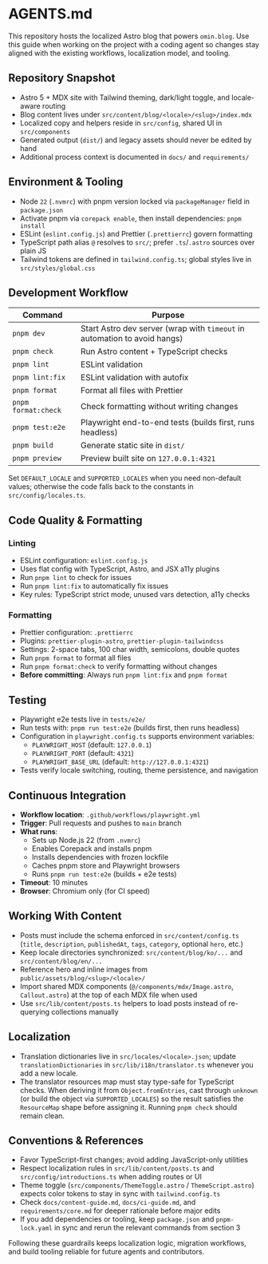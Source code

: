 # AGENTS.md

This repository hosts the localized Astro blog that powers `omin.blog`. Use this
guide when working on the project with a coding agent so changes stay aligned
with the existing workflows, localization model, and tooling.

## Repository Snapshot

- Astro 5 + MDX site with Tailwind theming, dark/light toggle, and locale-aware routing
- Blog content lives under `src/content/blog/<locale>/<slug>/index.mdx`
- Localized copy and helpers reside in `src/config`, shared UI in `src/components`
- Generated output (`dist/`) and legacy assets should never be edited by hand
- Additional process context is documented in `docs/` and `requirements/`

## Environment & Tooling

- Node `22` (`.nvmrc`) with pnpm version locked via `packageManager` field in `package.json`
- Activate pnpm via `corepack enable`, then install dependencies: `pnpm install`
- ESLint (`eslint.config.js`) and Prettier (`.prettierrc`) govern formatting
- TypeScript path alias `@` resolves to `src/`; prefer `.ts`/`.astro` sources over plain JS
- Tailwind tokens are defined in `tailwind.config.ts`; global styles live in `src/styles/global.css`

## Development Workflow

| Command             | Purpose                                                                   |
| ------------------- | ------------------------------------------------------------------------- |
| `pnpm dev`          | Start Astro dev server (wrap with `timeout` in automation to avoid hangs) |
| `pnpm check`        | Run Astro content + TypeScript checks                                     |
| `pnpm lint`         | ESLint validation                                                         |
| `pnpm lint:fix`     | ESLint validation with autofix                                            |
| `pnpm format`       | Format all files with Prettier                                            |
| `pnpm format:check` | Check formatting without writing changes                                  |
| `pnpm test:e2e`     | Playwright end-to-end tests (builds first, runs headless)                 |
| `pnpm build`        | Generate static site in `dist/`                                           |
| `pnpm preview`      | Preview built site on `127.0.0.1:4321`                                    |

Set `DEFAULT_LOCALE` and `SUPPORTED_LOCALES` when you need non-default values;
otherwise the code falls back to the constants in `src/config/locales.ts`.

## Code Quality & Formatting

### Linting

- ESLint configuration: `eslint.config.js`
- Uses flat config with TypeScript, Astro, and JSX a11y plugins
- Run `pnpm lint` to check for issues
- Run `pnpm lint:fix` to automatically fix issues
- Key rules: TypeScript strict mode, unused vars detection, a11y checks

### Formatting

- Prettier configuration: `.prettierrc`
- Plugins: `prettier-plugin-astro`, `prettier-plugin-tailwindcss`
- Settings: 2-space tabs, 100 char width, semicolons, double quotes
- Run `pnpm format` to format all files
- Run `pnpm format:check` to verify formatting without changes
- **Before committing**: Always run `pnpm lint:fix` and `pnpm format`

## Testing

- Playwright e2e tests live in `tests/e2e/`
- Run tests with: `pnpm run test:e2e` (builds first, then runs headless)
- Configuration in `playwright.config.ts` supports environment variables:
  - `PLAYWRIGHT_HOST` (default: `127.0.0.1`)
  - `PLAYWRIGHT_PORT` (default: `4321`)
  - `PLAYWRIGHT_BASE_URL` (default: `http://127.0.0.1:4321`)
- Tests verify locale switching, routing, theme persistence, and navigation

## Continuous Integration

- **Workflow location**: `.github/workflows/playwright.yml`
- **Trigger**: Pull requests and pushes to `main` branch
- **What runs**:
  - Sets up Node.js 22 (from `.nvmrc`)
  - Enables Corepack and installs pnpm
  - Installs dependencies with frozen lockfile
  - Caches pnpm store and Playwright browsers
  - Runs `pnpm run test:e2e` (builds + e2e tests)
- **Timeout**: 10 minutes
- **Browser**: Chromium only (for CI speed)

## Working With Content

- Posts must include the schema enforced in `src/content/config.ts` (`title`,
  `description`, `publishedAt`, `tags`, `category`, optional `hero`, etc.)
- Keep locale directories synchronized: `src/content/blog/ko/...` and
  `src/content/blog/en/...`
- Reference hero and inline images from `public/assets/blog/<slug>/<locale>/`
- Import shared MDX components (`@/components/mdx/Image.astro`,
  `Callout.astro`) at the top of each MDX file when used
- Use `src/lib/content/posts.ts` helpers to load posts instead of re-querying
  collections manually

## Localization

- Translation dictionaries live in `src/locales/<locale>.json`; update
  `translationDictionaries` in `src/lib/i18n/translator.ts` whenever you add a
  new locale.
- The translator resources map must stay type-safe for TypeScript checks. When
  deriving it from `Object.fromEntries`, cast through `unknown` (or build the
  object via `SUPPORTED_LOCALES`) so the result satisfies the `ResourceMap`
  shape before assigning it. Running `pnpm check` should remain clean.

## Conventions & References

- Favor TypeScript-first changes; avoid adding JavaScript-only utilities
- Respect localization rules in `src/lib/content/posts.ts` and
  `src/config/introductions.ts` when adding routes or UI
- Theme toggle (`src/components/ThemeToggle.astro` / `ThemeScript.astro`)
  expects color tokens to stay in sync with `tailwind.config.ts`
- Check `docs/content-guide.md`, `docs/ci-guide.md`, and
  `requirements/core.md` for deeper rationale before major edits
- If you add dependencies or tooling, keep `package.json` and `pnpm-lock.yaml`
  in sync and rerun the relevant commands from section 3

Following these guardrails keeps localization logic, migration workflows, and
build tooling reliable for future agents and contributors.
